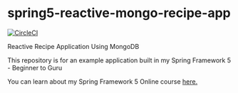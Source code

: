 
# spring5-reactive-mongo-recipe-app

[![CircleCI](https://dl.circleci.com/status-badge/img/gh/s2rgi0/spring5-reactive-mongo-recipe-app-reactive-repos/tree/master.svg?style=svg)](https://dl.circleci.com/status-badge/redirect/gh/s2rgi0/spring5-reactive-mongo-recipe-app-reactive-repos/tree/master)

Reactive Recipe Application Using MongoDB

This repository is for an example application built in my Spring Framework 5 - Beginner to Guru

You can learn about my Spring Framework 5 Online course [here.](http://courses.springframework.guru/p/spring-framework-5-begginer-to-guru/?product_id=363173)